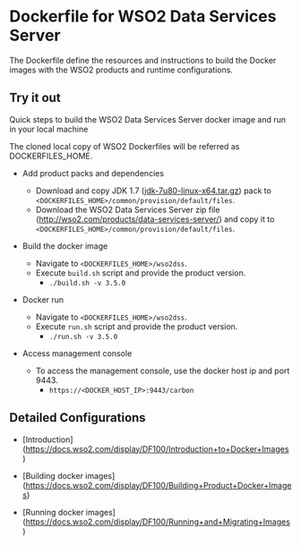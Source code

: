 # Dockerfile for WSO2 Data Services Server #
The Dockerfile define the resources and instructions to build the Docker images with the WSO2 products and runtime configurations.

## Try it out
Quick steps to build the WSO2 Data Services Server docker image and run in your local machine

The cloned local copy of WSO2 Dockerfiles will be referred as DOCKERFILES_HOME.

* Add product packs and dependencies
    - Download and copy JDK 1.7 ([jdk-7u80-linux-x64.tar.gz](http://www.oracle.com/technetwork/java/javase/downloads/jdk7-downloads-1880260.html)) pack to `<DOCKERFILES_HOME>/common/provision/default/files`.
    - Download the WSO2 Data Services Server zip file (http://wso2.com/products/data-services-server/) and copy it to `<DOCKERFILES_HOME>/common/provision/default/files`.

* Build the docker image
    - Navigate to `<DOCKERFILES_HOME>/wso2dss`.
    - Execute `build.sh` script and provide the product version.
        + `./build.sh -v 3.5.0`

* Docker run
    - Navigate to `<DOCKERFILES_HOME>/wso2dss`.
    - Execute `run.sh` script and provide the product version.
        + `./run.sh -v 3.5.0`

* Access management console
    -  To access the management console, use the docker host ip and port 9443.
        + `https://<DOCKER_HOST_IP>:9443/carbon`

## Detailed Configurations

* [Introduction] (https://docs.wso2.com/display/DF100/Introduction+to+Docker+Images)

* [Building docker images] (https://docs.wso2.com/display/DF100/Building+Product+Docker+Images)

* [Running docker images] (https://docs.wso2.com/display/DF100/Running+and+Migrating+Images)
